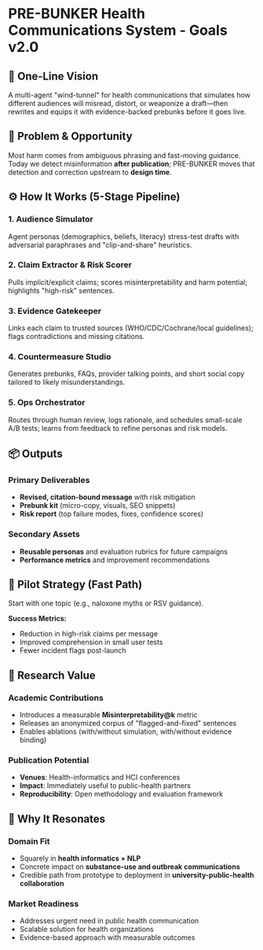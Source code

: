 # PRE-BUNKER Health Communications System - Goals v2.0

## 🎯 **One-Line Vision**
A multi-agent "wind-tunnel" for health communications that simulates how different audiences will misread, distort, or weaponize a draft—then rewrites and equips it with evidence-backed prebunks before it goes live.

## 🚨 **Problem & Opportunity**
Most harm comes from ambiguous phrasing and fast-moving guidance. Today we detect misinformation **after publication**; PRE-BUNKER moves that detection and correction upstream to **design time**.

## ⚙️ **How It Works (5-Stage Pipeline)**

### 1. **Audience Simulator**
Agent personas (demographics, beliefs, literacy) stress-test drafts with adversarial paraphrases and "clip-and-share" heuristics.

### 2. **Claim Extractor & Risk Scorer** 
Pulls implicit/explicit claims; scores misinterpretability and harm potential; highlights "high-risk" sentences.

### 3. **Evidence Gatekeeper**
Links each claim to trusted sources (WHO/CDC/Cochrane/local guidelines); flags contradictions and missing citations.

### 4. **Countermeasure Studio**
Generates prebunks, FAQs, provider talking points, and short social copy tailored to likely misunderstandings.

### 5. **Ops Orchestrator**
Routes through human review, logs rationale, and schedules small-scale A/B tests; learns from feedback to refine personas and risk models.

## 📦 **Outputs**

### Primary Deliverables
- **Revised, citation-bound message** with risk mitigation
- **Prebunk kit** (micro-copy, visuals, SEO snippets)
- **Risk report** (top failure modes, fixes, confidence scores)

### Secondary Assets
- **Reusable personas** and evaluation rubrics for future campaigns
- **Performance metrics** and improvement recommendations

## 🚀 **Pilot Strategy (Fast Path)**
Start with one topic (e.g., naloxone myths or RSV guidance). 

**Success Metrics:**
- Reduction in high-risk claims per message
- Improved comprehension in small user tests  
- Fewer incident flags post-launch

## 🔬 **Research Value**

### Academic Contributions
- Introduces a measurable **Misinterpretability@k** metric
- Releases an anonymized corpus of "flagged-and-fixed" sentences
- Enables ablations (with/without simulation, with/without evidence binding)

### Publication Potential
- **Venues**: Health-informatics and HCI conferences
- **Impact**: Immediately useful to public-health partners
- **Reproducibility**: Open methodology and evaluation framework

## 🎯 **Why It Resonates**

### Domain Fit
- Squarely in **health informatics + NLP**
- Concrete impact on **substance-use and outbreak communications**
- Credible path from prototype to deployment in **university-public-health collaboration**

### Market Readiness
- Addresses urgent need in public health communication
- Scalable solution for health organizations
- Evidence-based approach with measurable outcomes
